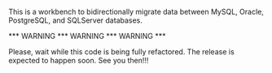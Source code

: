 This is a workbench to bidirectionally migrate data between MySQL, Oracle, PostgreSQL, and SQLServer databases.


*** WARNING *** WARNING *** WARNING ***

Please, wait while this code is being fully refactored.
The release is expected to happen soon.
See you then!!!